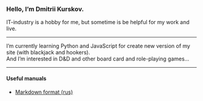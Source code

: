 ### Hello, I’m Dmitrii Kurskov.
IT-industry is a hobby for me, but sometime is be helpful for my work and live. 
***
I’m currently learning Python and JavaScript for create new version of my site (with blackjack and hookers).  
And I’m interested in D&D and other board card and role-playing games...
***
#### Useful manuals 
* [Markdown format (rus)](/manuals/markdown-format.md)

